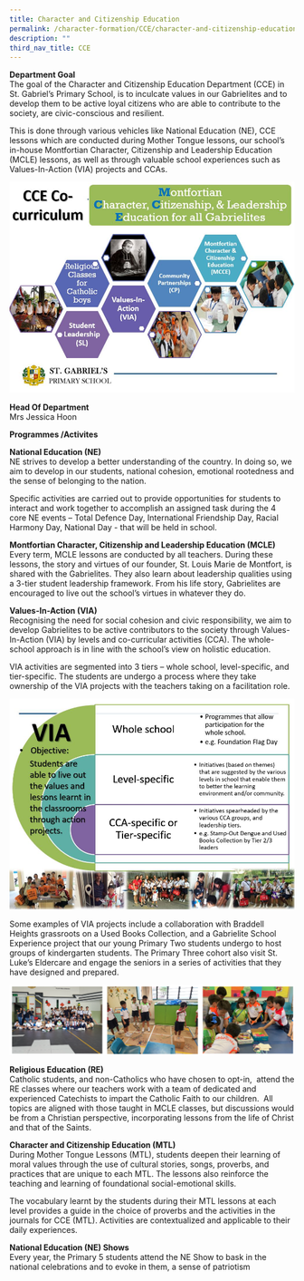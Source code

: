 ```yaml
---
title: Character and Citizenship Education
permalink: /character-formation/CCE/character-and-citizenship-education/
description: ""
third_nav_title: CCE
---
```

**Department Goal**   
The goal of the Character and Citizenship Education Department (CCE) in St. Gabriel’s Primary School, is to inculcate values in our Gabrielites and to develop them to be active loyal citizens who are able to contribute to the society, are civic-conscious and resilient.

This is done through various vehicles like National Education (NE), CCE lessons which are conducted during Mother Tongue lessons, our school’s in-house Montfortian Character, Citizenship and Leadership Education (MCLE) lessons, as well as through valuable school experiences such as Values-In-Action (VIA) projects and CCAs.

![](/images/CCE%20Curriculum.jpeg)

**Head Of Department**  
Mrs Jessica Hoon  
  
**Programmes /Activites** 

**National Education (NE)**    
NE strives to develop a better understanding of the country. In doing so, we aim to develop in our students, national cohesion, emotional rootedness and the sense of belonging to the nation.

Specific activities are carried out to provide opportunities for students to interact and work together to accomplish an assigned task during the 4 core NE events – Total Defence Day, International Friendship Day, Racial Harmony Day, National Day - that will be held in school.

  

**Montfortian Character, Citizenship and Leadership Education (MCLE)**     
Every term, MCLE lessons are conducted by all teachers. During these lessons, the story and virtues of our founder, St. Louis Marie de Montfort, is shared with the Gabrielites. They also learn about leadership qualities using a 3-tier student leadership framework. From his life story, Gabrielites are encouraged to live out the school’s virtues in whatever they do.

**Values-In-Action (VIA)**   
Recognising the need for social cohesion and civic responsibility, we aim to develop Gabrielites to be active contributors to the society through Values-In-Action (VIA) by levels and co-curricular activities (CCA). The whole-school approach is in line with the school’s view on holistic education.

VIA activities are segmented into 3 tiers – whole school, level-specific, and tier-specific. The students are undergo a process where they take ownership of the VIA projects with the teachers taking on a facilitation role.

![](/images/VIA%20(1).jpeg)

Some examples of VIA projects include a collaboration with Braddell Heights grassroots on a Used Books Collection, and a Gabrielite School Experience project that our young Primary Two students undergo to host groups of kindergarten students. The Primary Three cohort also visit St. Luke’s Eldercare and engage the seniors in a series of activities that they have designed and prepared.

![](/images/via%202.png)

**Religious Education (RE)**   
Catholic students, and non-Catholics who have chosen to opt-in,  attend the RE classes where our teachers work with a team of dedicated and experienced Catechists to impart the Catholic Faith to our children.  All topics are aligned with those taught in MCLE classes, but discussions would be from a Christian perspective, incorporating lessons from the life of Christ and that of the Saints.




**Character and Citizenship Education (MTL)**     
During Mother Tongue Lessons (MTL), students deepen their learning of moral values through the use of cultural stories, songs, proverbs, and practices that are unique to each MTL. The lessons also reinforce the teaching and learning of foundational social-emotional skills.

  

The vocabulary learnt by the students during their MTL lessons at each level provides a guide in the choice of proverbs and the activities in the journals for CCE (MTL). Activities are contextualized and applicable to their daily experiences.


**National Education (NE) Shows**   
Every year, the Primary 5 students attend the NE Show to bask in the national celebrations and to evoke in them, a sense of patriotism